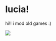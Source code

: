 # lucia!

hi!! i mod old games :)

[![](https://github-readme-stats.vercel.app/api/top-langs/?username=saturnaliam&layout=compact&langs_count=6&hide=CMake,Astro,Vim%20Script&exclude_repo=dotfiles,dotfiles-hyprland,saturn&custom_title=lucia%20languages%21%21)](https://github.com/anuraghazra/github-readme-stats)
